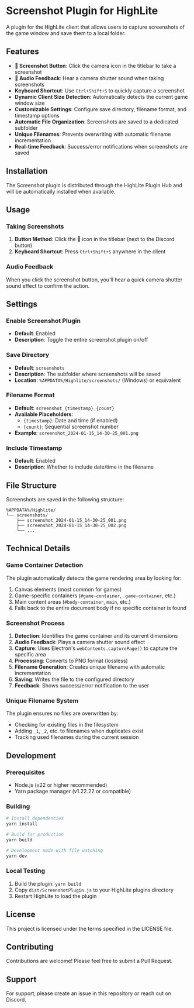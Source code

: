 # Screenshot Plugin for HighLite

A plugin for the HighLite client that allows users to capture screenshots of the game window and save them to a local folder.

## Features

- **📸 Screenshot Button**: Click the camera icon in the titlebar to take a screenshot
- **🎵 Audio Feedback**: Hear a camera shutter sound when taking screenshots
- **Keyboard Shortcut**: Use `Ctrl+Shift+S` to quickly capture a screenshot
- **Dynamic Client Size Detection**: Automatically detects the current game window size
- **Customizable Settings**: Configure save directory, filename format, and timestamp options
- **Automatic File Organization**: Screenshots are saved to a dedicated subfolder
- **Unique Filenames**: Prevents overwriting with automatic filename incrementation
- **Real-time Feedback**: Success/error notifications when screenshots are saved

## Installation

The Screenshot plugin is distributed through the HighLite Plugin Hub and will be automatically installed when available.

## Usage

### Taking Screenshots

1. **Button Method**: Click the 📸 icon in the titlebar (next to the Discord button)
2. **Keyboard Shortcut**: Press `Ctrl+Shift+S` anywhere in the client

### Audio Feedback

When you click the screenshot button, you'll hear a quick camera shutter sound effect to confirm the action.

## Settings

### Enable Screenshot Plugin
- **Default**: Enabled
- **Description**: Toggle the entire screenshot plugin on/off

### Save Directory
- **Default**: `screenshots`
- **Description**: The subfolder where screenshots will be saved
- **Location**: `%APPDATA%/Highlite/screenshots/` (Windows) or equivalent

### Filename Format
- **Default**: `screenshot_{timestamp}_{count}`
- **Available Placeholders**:
  - `{timestamp}`: Date and time (if enabled)
  - `{count}`: Sequential screenshot number
- **Example**: `screenshot_2024-01-15_14-30-25_001.png`

### Include Timestamp
- **Default**: Enabled
- **Description**: Whether to include date/time in the filename

## File Structure

Screenshots are saved in the following structure:
```
%APPDATA%/Highlite/
└── screenshots/
    ├── screenshot_2024-01-15_14-30-25_001.png
    ├── screenshot_2024-01-15_14-30-25_002.png
    └── ...
```

## Technical Details

### Game Container Detection

The plugin automatically detects the game rendering area by looking for:
1. Canvas elements (most common for games)
2. Game-specific containers (`#game-container`, `.game-container`, etc.)
3. Main content areas (`#body-container`, `main`, etc.)
4. Falls back to the entire document body if no specific container is found

### Screenshot Process

1. **Detection**: Identifies the game container and its current dimensions
2. **Audio Feedback**: Plays a camera shutter sound effect
3. **Capture**: Uses Electron's `webContents.capturePage()` to capture the specific area
4. **Processing**: Converts to PNG format (lossless)
5. **Filename Generation**: Creates unique filename with automatic incrementation
6. **Saving**: Writes the file to the configured directory
7. **Feedback**: Shows success/error notification to the user

### Unique Filename System

The plugin ensures no files are overwritten by:
- Checking for existing files in the filesystem
- Adding `_1`, `_2`, etc. to filenames when duplicates exist
- Tracking used filenames during the current session

## Development

### Prerequisites

- Node.js (v22 or higher recommended)
- Yarn package manager (v1.22.22 or compatible)

### Building

```bash
# Install dependencies
yarn install

# Build for production
yarn build

# Development mode with file watching
yarn dev
```

### Local Testing

1. Build the plugin: `yarn build`
2. Copy `dist/ScreenshotPlugin.js` to your HighLite plugins directory
3. Restart HighLite to load the plugin

## License

This project is licensed under the terms specified in the LICENSE file.

## Contributing

Contributions are welcome! Please feel free to submit a Pull Request.

## Support

For support, please create an issue in this repository or reach out on Discord. 